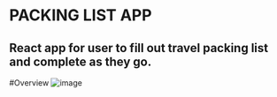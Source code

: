 # PACKING LIST APP

## React app for user to fill out travel packing list and complete as they go.

#Overview
![image](https://github.com/anthonykameka/Packing-List-App/assets/89666837/33f31e51-da73-4edd-88f7-d4455e7831de)

